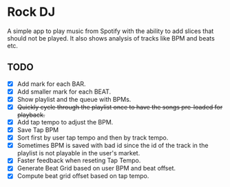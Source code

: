 # Rock DJ

A simple app to play music from Spotify with the ability to add slices that should not be played.
It also shows analysis of tracks like BPM and beats etc.

## TODO

- [x] Add mark for each BAR.
- [x] Add smaller mark for each BEAT.
- [x] Show playlist and the queue with BPMs.
- [x] ~~Quickly cycle through the playlist once to have the songs pre-loaded for playback.~~
- [x] Add tap tempo to adjust the BPM.
- [x] Save Tap BPM
- [x] Sort first by user tap tempo and then by track tempo.
- [x] Sometimes BPM is saved with bad id since the id of the track in the playlist is not playable in the user's market.
- [x] Faster feedback when reseting Tap Tempo.
- [x] Generate Beat Grid based on user BPM and beat offset.
- [x] Compute beat grid offset based on tap tempo.
